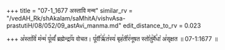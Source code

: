+++
title = "07-1_1677 अस्तावि मन्म"
similar_rv = "/vedAH_Rk/shAkalam/saMhitA/vishvAsa-prastutiH/08/052/09_astAvi_manma.md"
edit_distance_to_rv = 0.023

+++
अ꣡स्ता꣢वि꣣ म꣡न्म꣢ पू꣣र्व्यं꣡ ब्रह्मेन्द्रा꣢꣯य वोचत। पू꣣र्वी꣢र्ऋ꣢त꣡स्य꣢ बृह꣣ती꣡र꣢नूषत स्तो꣣तु꣢र्मे꣣धा꣡ अ꣢सृक्षत ॥ 07-1:1677 ॥

<div class="js_include " url="/vedAH_Rk/shAkalam/saMhitA/vishvAsa-prastutiH/08/052/09_astAvi_manma.md"  newLevelForH1="2" title="विश्वास-शाकल-प्रस्तुतिः"  > </div>